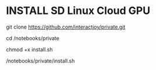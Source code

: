 # INSTALL SD Linux Cloud GPU

git clone https://github.com/interactjoy/private.git

cd /notebooks/private

chmod +x install.sh

/notebooks/private/install.sh

